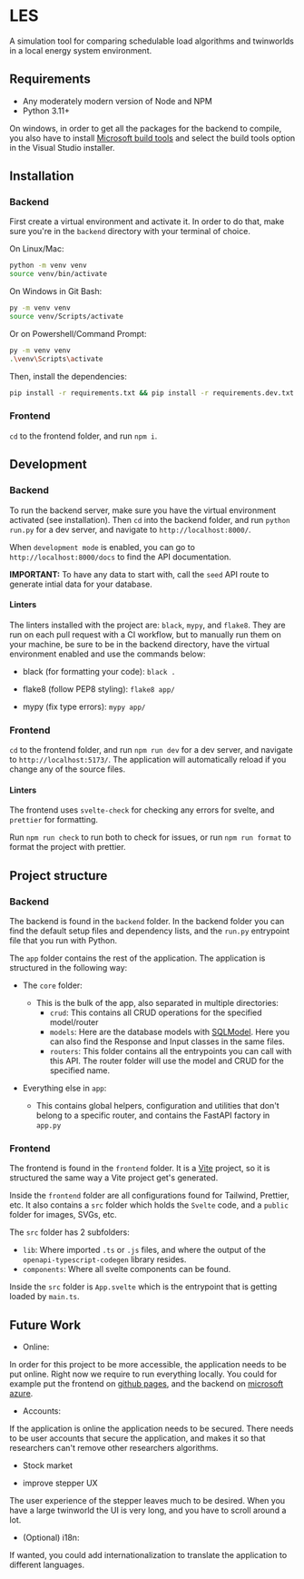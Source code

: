 # LES

A simulation tool for comparing schedulable load algorithms and twinworlds in a local energy system environment.

## Requirements

- Any moderately modern version of Node and NPM
- Python 3.11+

On windows, in order to get all the packages for the backend to compile, you also have to install
[Microsoft build tools](https://visualstudio.microsoft.com/downloads/?q=build+tools) and select the build tools option in the Visual Studio installer.

## Installation

### Backend

First create a virtual environment and activate it. In order to do that, make sure you're in the `backend` directory with your terminal of choice.

On Linux/Mac:
```sh
python -m venv venv
source venv/bin/activate
```

On Windows in Git Bash:
```sh
py -m venv venv
source venv/Scripts/activate
```

Or on Powershell/Command Prompt:
```sh
py -m venv venv
.\venv\Scripts\activate
```

Then, install the dependencies:
```sh
pip install -r requirements.txt && pip install -r requirements.dev.txt
```

### Frontend

`cd` to the frontend folder, and run `npm i`.

## Development

### Backend

To run the backend server, make sure you have the virtual environment activated (see installation).
Then `cd` into the backend folder, and run `python run.py` for a dev server, and navigate to `http://localhost:8000/`.

When `development mode` is enabled, you can go to `http://localhost:8000/docs` to find the API documentation.

**IMPORTANT:** To have any data to start with, call the `seed` API route to generate intial data for your database.

#### Linters

The linters installed with the project are: `black`, `mypy`, and `flake8`. They are run on each pull request with a CI workflow, but to manually run them on your machine,
be sure to be in the backend directory, have the virtual environment enabled and use the commands below:

- black (for formatting your code):
`black .`

- flake8 (follow PEP8 styling):
`flake8 app/`

- mypy (fix type errors):
`mypy app/`

### Frontend

`cd` to the frontend folder, and run `npm run dev` for a dev server, and navigate to `http://localhost:5173/`. The application will automatically reload if you change any of the source files.

#### Linters

The frontend uses `svelte-check` for checking any errors for svelte, and `prettier` for formatting.

Run `npm run check` to run both to check for issues, or run `npm run format` to format the project with prettier.

## Project structure

### Backend

The backend is found in the `backend` folder. In the backend folder you can find the default setup files and dependency lists, and the `run.py` entrypoint file that you run with Python.

The `app` folder contains the rest of the application. The application is structured in the following way:

- The `core` folder:
  - This is the bulk of the app, also separated in multiple directories:
    - `crud`: This contains all CRUD operations for the specified model/router
    - `models`: Here are the database models with [SQLModel](https://sqlmodel.tiangolo.com/). Here you can also find the Response and Input classes in the same files.
    - `routers`: This folder contains all the entrypoints you can call with this API. The router folder will use the model and CRUD for the specified name.


- Everything else in `app`:
  - This contains global helpers, configuration and utilities that don't belong to a specific router, and contains the FastAPI factory in `app.py`

### Frontend

The frontend is found in the `frontend` folder. It is a [Vite](https://vitejs.dev/) project, so it is structured the same way a Vite project get's generated.

Inside the `frontend` folder are all configurations found for Tailwind, Prettier, etc. It also contains a `src` folder which holds the `Svelte` code, and a `public` folder for images, SVGs, etc.

The `src` folder has 2 subfolders:
  - `lib`: Where imported `.ts` or `.js` files, and where the output of the `openapi-typescript-codegen` library resides.
  - `components`: Where all svelte components can be found.

Inside the `src` folder is `App.svelte` which is the entrypoint that is getting loaded by `main.ts`.


## Future Work

* Online:

In order for this project to be more accessible, the application needs to be put online. Right now we require to run everything locally. You could for example put the frontend on [github pages](https://pages.github.com/), and the backend on [microsoft azure](https://azure.microsoft.com/en-us/).

* Accounts:

If the application is online the application needs to be secured. There needs to be user accounts that secure the application, and makes it so that researchers can't remove other researchers algorithms.

* Stock market

* improve stepper UX

The user experience of the stepper leaves much to be desired. When you have a large twinworld the UI is very long, and you have to scroll around a lot.

* (Optional) i18n:

If wanted, you could add internationalization to translate the application to different languages.
